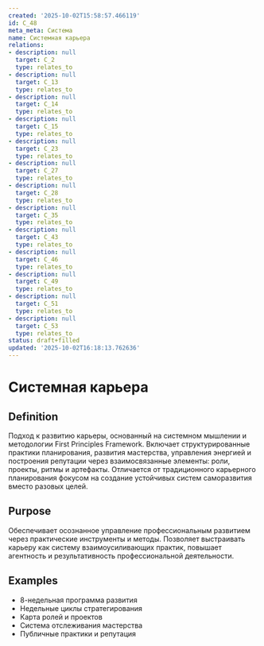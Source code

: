 ```yaml
---
created: '2025-10-02T15:58:57.466119'
id: C_48
meta_meta: Система
name: Системная карьера
relations:
- description: null
  target: C_2
  type: relates_to
- description: null
  target: C_13
  type: relates_to
- description: null
  target: C_14
  type: relates_to
- description: null
  target: C_15
  type: relates_to
- description: null
  target: C_23
  type: relates_to
- description: null
  target: C_27
  type: relates_to
- description: null
  target: C_28
  type: relates_to
- description: null
  target: C_35
  type: relates_to
- description: null
  target: C_43
  type: relates_to
- description: null
  target: C_46
  type: relates_to
- description: null
  target: C_49
  type: relates_to
- description: null
  target: C_51
  type: relates_to
- description: null
  target: C_53
  type: relates_to
status: draft+filled
updated: '2025-10-02T16:18:13.762636'
---
```


# Системная карьера

## Definition
Подход к развитию карьеры, основанный на системном мышлении и методологии First Principles Framework. Включает структурированные практики планирования, развития мастерства, управления энергией и построения репутации через взаимосвязанные элементы: роли, проекты, ритмы и артефакты. Отличается от традиционного карьерного планирования фокусом на создание устойчивых систем саморазвития вместо разовых целей.

## Purpose
Обеспечивает осознанное управление профессиональным развитием через практические инструменты и методы. Позволяет выстраивать карьеру как систему взаимоусиливающих практик, повышает агентность и результативность профессиональной деятельности.

## Examples

- 8-недельная программа развития
- Недельные циклы стратегирования
- Карта ролей и проектов
- Система отслеживания мастерства
- Публичные практики и репутация